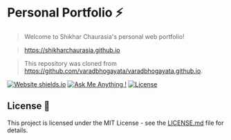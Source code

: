 # Personal Portfolio ⚡️ 

> Welcome to Shikhar Chaurasia's personal web portfolio!

> https://shikharchaurasia.github.io

> This repository was cloned from https://github.com/varadbhogayata/varadbhogayata.github.io.

[![Website shields.io](https://img.shields.io/badge/website-up-yellow)](http://shikharchaurasia.github.io/)
[![Ask Me Anything !](https://img.shields.io/badge/ask%20me-linkedin-1abc9c.svg)](https://www.linkedin.com/in/shikharchaurasia/)
[![License](http://img.shields.io/:license-mit-blue.svg?style=flat-square)](http://badges.mit-license.org)

## License 📄
This project is licensed under the MIT License - see the [LICENSE.md](./LICENSE) file for details.
